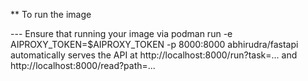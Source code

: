 
** To run the image

--- Ensure that running your image via podman run -e AIPROXY_TOKEN=$AIPROXY_TOKEN -p 8000:8000 abhirudra/fastapi
 automatically serves the API at http://localhost:8000/run?task=... and http://localhost:8000/read?path=...
